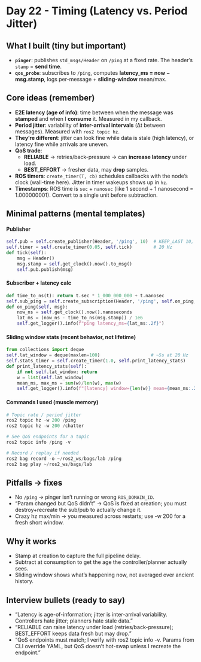 # Day 22 - Timing (Latency vs. Period Jitter)

## What I built (tiny but important)
- **`pinger`**: publishes `std_msgs/Header` on `/ping` at a fixed rate. The header’s `stamp` = **send time**.
- **`qos_probe`**: subscribes to `/ping`, computes **latency_ms = now − msg.stamp**, logs per-message + **sliding-window** mean/max.

## Core ideas (remember)
- **E2E latency (age of info)**: time between when the message was **stamped** and when I **consume** it. Measured in my callback.
- **Period jitter**: variability of **inter-arrival intervals** (Δt between messages). Measured with `ros2 topic hz`.
- **They’re different**: jitter can look fine while data is stale (high latency), or latency fine while arrivals are uneven.
- **QoS trade**:  
  - **RELIABLE** → retries/back-pressure → can **increase latency** under load.  
  - **BEST_EFFORT** → fresher data, may **drop** samples.
- **ROS timers**: `create_timer(T, cb)` schedules callbacks with the node’s clock (wall-time here). Jitter in timer wakeups shows up in `hz`.
- **Timestamps**: ROS time is `sec` + `nanosec` (like 1 second + 1 nanosecond = 1.000000001). Convert to a single unit before subtraction.

## Minimal patterns (mental templates)
#### Publisher
```python
self.pub = self.create_publisher(Header, '/ping', 10)  # KEEP_LAST 10, RELIABLE, VOLATILE
self.timer = self.create_timer(0.05, self.tick)        # 20 Hz
def tick(self):
    msg = Header()
    msg.stamp = self.get_clock().now().to_msg()
    self.pub.publish(msg)
```
#### Subscriber + latency calc
```python
def time_to_ns(t): return t.sec * 1_000_000_000 + t.nanosec
self.sub_ping = self.create_subscription(Header, '/ping', self.on_ping, qos)  # same QoS style as before
def on_ping(self, msg):
    now_ns = self.get_clock().now().nanoseconds
    lat_ms = (now_ns - time_to_ns(msg.stamp)) / 1e6
    self.get_logger().info(f"ping latency_ms={lat_ms:.2f}")
```
#### Sliding window stats (recent behavior, not lifetime)
```python
from collections import deque
self.lat_window = deque(maxlen=100)                   # ~5s at 20 Hz
self.stats_timer = self.create_timer(1.0, self.print_latency_stats)
def print_latency_stats(self):
    if not self.lat_window: return
    w = list(self.lat_window)
    mean_ms, max_ms = sum(w)/len(w), max(w)
    self.get_logger().info(f"[latency] window={len(w)} mean={mean_ms:.2f} ms max={max_ms:.2f} ms")
```
#### Commands I used (muscle memory)
```python
# Topic rate / period jitter
ros2 topic hz -w 200 /ping
ros2 topic hz -w 200 /chatter

# See QoS endpoints for a topic
ros2 topic info /ping -v

# Record / replay if needed
ros2 bag record -o ~/ros2_ws/bags/lab /ping
ros2 bag play ~/ros2_ws/bags/lab
```

## Pitfalls → fixes
- No `/ping` → pinger isn’t running or wrong `ROS_DOMAIN_ID`.
- “Param changed but QoS didn’t” → QoS is fixed at creation; you must destroy+recreate the sub/pub to actually change it.
- Crazy hz max/min → you measured across restarts; use -w 200 for a fresh short window.

## Why it works 
- Stamp at creation to capture the full pipeline delay.
- Subtract at consumption to get the age the controller/planner actually sees.
- Sliding window shows what’s happening now, not averaged over ancient history.

## Interview bullets (ready to say)
- “Latency is age-of-information; jitter is inter-arrival variability. Controllers hate jitter; planners hate stale data.”
- “RELIABLE can raise latency under load (retries/back-pressure); BEST_EFFORT keeps data fresh but may drop.”
- “QoS endpoints must match; I verify with ros2 topic info -v. Params from CLI override YAML, but QoS doesn’t hot-swap unless I recreate the endpoint.”
